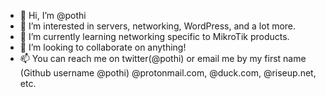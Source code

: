 - 👋 Hi, I’m @pothi
- 👀 I’m interested in servers, networking, WordPress, and a lot more.
- 🌱 I’m currently learning networking specific to MikroTik products.
- 💞️ I’m looking to collaborate on anything!
- 📫 You can reach me on twitter(@pothi) or email me by my first name (Github username @pothi) @protonmail.com, @duck.com, @riseup.net, etc.

<!---
pothi/pothi is a ✨ special ✨ repository because its `README.md` (this file) appears on your GitHub profile.
You can click the Preview link to take a look at your changes.
--->
